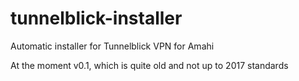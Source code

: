# tunnelblick-installer
Automatic installer for Tunnelblick VPN for Amahi

At the moment v0.1, which is quite old and not up to 2017 standards
